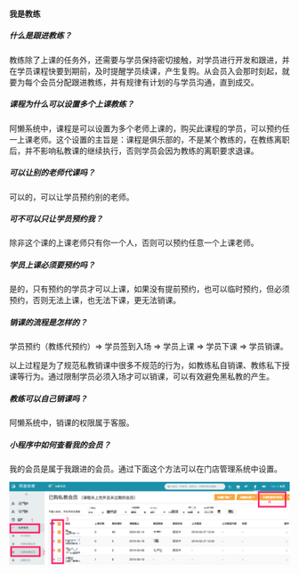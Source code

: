 #### 我是教练

##### 什么是跟进教练？

教练除了上课的任务外，还需要与学员保持密切接触，对学员进行开发和跟进，并在学员课程快要到期前，及时提醒学员续课，产生复购。从会员入会那时刻起，就要为每个会员分配跟进教练，并有规律有计划的与学员沟通，直到成交。

##### 课程为什么可以设置多个上课教练？

阿懒系统中，课程是可以设置为多个老师上课的，购买此课程的学员，可以预约任一上课老师。这个设置的主旨是：课程是俱乐部的，不是某个教练的，在教练离职后，并不影响私教课的继续执行，否则学员会因为教练的离职要求退课。

##### 可以让别的老师代课吗？

可以的，可以让学员预约别的老师。

##### 可不可以只让学员预约我？

除非这个课的上课老师只有你一个人，否则可以预约任意一个上课老师。

##### 学员上课必须要预约吗？

是的，只有预约的学员才可以上课，如果没有提前预约，也可以临时预约，但必须预约，否则无法上课，也无法下课，更无法销课。

##### 销课的流程是怎样的？

学员预约（教练代预约）=> 学员签到入场 => 学员上课 => 学员下课 => 学员销课。

以上过程是为了规范私教销课中很多不规范的行为，如教练私自销课、教练私下授课等行为。通过限制学员必须入场才可以销课，可以有效避免黑私教的产生。

##### 教练可以自己销课吗？

阿懒系统中，销课的权限属于客服。

##### 小程序中如何查看我的会员？

我的会员是属于我跟进的会员。通过下面这个方法可以在门店管理系统中设置。

![image-20190301222655667](../assets/image-20190301222655667.png)